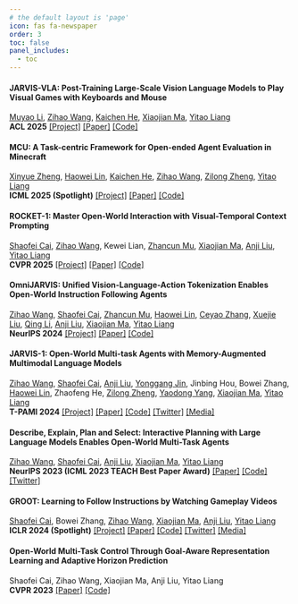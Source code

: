 ```yaml
---
# the default layout is 'page'
icon: fas fa-newspaper
order: 3
toc: false
panel_includes:
  - toc
---
```


#### JARVIS-VLA: Post-Training Large-Scale Vision Language Models to Play Visual Games with Keyboards and Mouse
[Muyao Li](https://muyaoli-jimo.github.io), [Zihao Wang](https://zhwang4ai.github.io/), [Kaichen He](https://zhwang4ai.github.io/), [Xiaojian Ma](https://jeasinema.github.io), [Yitao Liang](https://scholar.google.com/citations?user=KVzR1XEAAAAJ&hl=en)\
**ACL 2025** [[Project]](https://craftjarvis.github.io/JarvisVLA/) [[Paper]](https://craftjarvis.github.io/JarvisVLA/files/JARVIS_VLA_paper.pdf) [[Code]](https://github.com/CraftJarvis/JarvisVLA)

#### MCU: A Task-centric Framework for Open-ended Agent Evaluation in Minecraft
[Xinyue Zheng](https://craftjarvis.github.io/MCU/), [Haowei Lin](https://linhaowei1.github.io/), [Kaichen He](https://craftjarvis.github.io/MCU/), [Zihao Wang](https://zhwang4ai.github.io/), [Zilong Zheng](https://craftjarvis.github.io/MCU/), [Yitao Liang](https://web.cs.ucla.edu/~yliang/)\
**ICML 2025 (Spotlight)** [[Project]](https://craftjarvis.github.io/MCU/) [[Paper]](https://arxiv.org/pdf/2310.08367.pdf) [[Code]](https://github.com/CraftJarvis/MCU)

#### ROCKET-1: Master Open-World Interaction with Visual-Temporal Context Prompting
[Shaofei Cai](https://phython96.github.io/), [Zihao Wang](https://zhwang4ai.github.io/), Kewei Lian, [Zhancun Mu](https://zhancunmu.owlstown.net/), [Xiaojian Ma](https://web.cs.ucla.edu/~xm/), [Anji Liu](https://liuanji.github.io/), [Yitao Liang](https://web.cs.ucla.edu/~yliang/)\
**CVPR 2025** [[Project]](https://craftjarvis.github.io/ROCKET-1/) [[Paper]](https://arxiv.org/pdf/2410.17856) [[Code]](https://github.com/CraftJarvis/ROCKET-1) 

#### OmniJARVIS: Unified Vision-Language-Action Tokenization Enables Open-World Instruction Following Agents
[Zihao Wang](https://zhwang4ai.github.io/), [Shaofei Cai](https://phython96.github.io/), [Zhancun Mu](https://zhancunmu.owlstown.net/), [Haowei Lin](https://linhaowei1.github.io/), [Ceyao Zhang](https://scholar.google.com/citations?user=OadTFGMAAAAJ&hl=zh-CN&oi=ao), [Xuejie Liu](https://scholar.google.com/citations?user=vxqpWKUAAAAJ&hl=zh-CN), [Qing Li](https://scholar.google.com.sg/citations?user=iwdFZBEAAAAJ&hl=en), [Anji Liu](https://liuanji.github.io/), [Xiaojian Ma](https://web.cs.ucla.edu/~xm/), [Yitao Liang](https://web.cs.ucla.edu/~yliang/)\
**NeurIPS 2024** [[Project]](https://craftjarvis.github.io/OmniJARVIS/) [[Paper]](https://arxiv.org/pdf/2407.00114.pdf) [[Code]](https://github.com/CraftJarvis/OmniJARVIS) 

#### JARVIS-1: Open-World Multi-task Agents with Memory-Augmented Multimodal Language Models
[Zihao Wang](https://zhwang4ai.github.io/), [Shaofei Cai](https://phython96.github.io/), [Anji Liu](https://liuanji.github.io/), [Yonggang Jin](https://scholar.google.com/citations?user=mLLA1P0AAAAJ&hl=en), Jinbing Hou, Bowei Zhang, [Haowei Lin](https://linhaowei1.github.io/), Zhaofeng He, [Zilong Zheng](https://zilongzheng.github.io/), [Yaodong Yang](https://www.yangyaodong.com/), [Xiaojian Ma](https://web.cs.ucla.edu/~xm/), [Yitao Liang](https://web.cs.ucla.edu/~yliang/)\
**T-PAMI 2024** [[Project]](https://craftjarvis.github.io/JARVIS-1/) [[Paper]](https://arxiv.org/pdf/2311.05997.pdf) [[Code]](https://github.com/CraftJarvis/JARVIS1)  [[Twitter]](https://twitter.com/jeasinema/status/1723900032653643796) [[Media]](https://mp.weixin.qq.com/s/4SyX4QCdu9rBptRvOQIwXg)

#### Describe, Explain, Plan and Select: Interactive Planning with Large Language Models Enables Open-World Multi-Task Agents
[Zihao Wang](https://zhwang4ai.github.io/), [Shaofei Cai](https://phython96.github.io/), [Anji Liu](https://liuanji.github.io/), [Xiaojian Ma](https://web.cs.ucla.edu/~xm/), [Yitao Liang](https://web.cs.ucla.edu/~yliang/)\
**NeurIPS 2023 (ICML 2023 TEACH Best Paper Award)** [[Paper]](https://arxiv.org/pdf/2302.01560.pdf) [[Code]](https://github.com/CraftJarvis/MC-Planner) [[Twitter]](https://twitter.com/jeasinema/status/1622428535897067521)

#### GROOT: Learning to Follow Instructions by Watching Gameplay Videos
[Shaofei Cai](https://phython96.github.io/), Bowei Zhang, [Zihao Wang](https://zhwang4ai.github.io/), [Xiaojian Ma](https://web.cs.ucla.edu/~xm/), [Anji Liu](https://web.cs.ucla.edu/~yliang/), [Yitao Liang](https://web.cs.ucla.edu/~yliang/)\
**ICLR 2024 (Spotlight)** [[Project]](https://craftjarvis.github.io/GROOT/) [[Paper]](https://arxiv.org/pdf/2310.08235.pdf) [[Code]](https://github.com/CraftJarvis/GROOT) [[Twitter]](https://twitter.com/jeasinema/status/1712526192665047493) [[Media]](https://mp.weixin.qq.com/s/IqIRxFYDpCi3_Iy1FUg9DQ)

#### Open-World Multi-Task Control Through Goal-Aware Representation Learning and Adaptive Horizon Prediction
Shaofei Cai, Zihao Wang, Xiaojian Ma, Anji Liu, Yitao Liang\
**CVPR 2023** [[Paper]](https://arxiv.org/pdf/2301.10034.pdf) [[Code]](https://github.com/CraftJarvis/MC-Controller)

